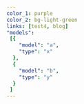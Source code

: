 ```yaml
---
color_1: purple 
color_2: bg-light-green
links: [test4, blog]
"models":
 [{
    "model": "a",
    "type": "x"
  },
  {
    "model": "b",
    "type": "y"
  }
 ]
---
```

